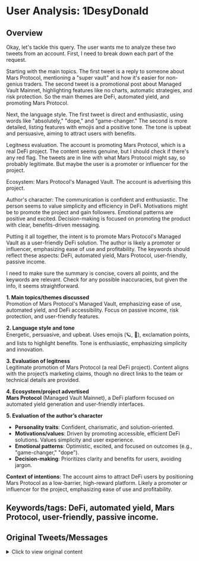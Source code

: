 # User Analysis: 1DesyDonald

## Overview

<think>
Okay, let's tackle this query. The user wants me to analyze these two tweets from an account. First, I need to break down each part of the request.

Starting with the main topics. The first tweet is a reply to someone about Mars Protocol, mentioning a "super vault" and how it's easier for non-genius traders. The second tweet is a promotional post about Managed Vault Mainnet, highlighting features like no charts, automatic strategies, and risk protection. So the main themes are DeFi, automated yield, and promoting Mars Protocol.

Next, the language style. The first tweet is direct and enthusiastic, using words like "absolutely," "dope," and "game-changer." The second is more detailed, listing features with emojis and a positive tone. The tone is upbeat and persuasive, aiming to attract users with benefits.

Legitness evaluation. The account is promoting Mars Protocol, which is a real DeFi project. The content seems genuine, but I should check if there's any red flag. The tweets are in line with what Mars Protocol might say, so probably legitimate. But maybe the user is a promoter or influencer for the project.

Ecosystem: Mars Protocol's Managed Vault. The account is advertising this project.

Author's character: The communication is confident and enthusiastic. The person seems to value simplicity and efficiency in DeFi. Motivations might be to promote the project and gain followers. Emotional patterns are positive and excited. Decision-making is focused on promoting the product with clear, benefits-driven messaging.

Putting it all together, the intent is to promote Mars Protocol's Managed Vault as a user-friendly DeFi solution. The author is likely a promoter or influencer, emphasizing ease of use and profitability. The keywords should reflect these aspects: DeFi, automated yield, Mars Protocol, user-friendly, passive income.

I need to make sure the summary is concise, covers all points, and the keywords are relevant. Check for any possible inaccuracies, but given the info, it seems straightforward.
</think>

**1. Main topics/themes discussed**  
Promotion of Mars Protocol's Managed Vault, emphasizing ease of use, automated yield, and DeFi accessibility. Focus on passive income, risk protection, and user-friendly features.  

**2. Language style and tone**  
Energetic, persuasive, and upbeat. Uses emojis (🪐, 🔴), exclamation points, and lists to highlight benefits. Tone is enthusiastic, emphasizing simplicity and innovation.  

**3. Evaluation of legitness**  
Legitimate promotion of Mars Protocol (a real DeFi project). Content aligns with the project’s marketing claims, though no direct links to the team or technical details are provided.  

**4. Ecosystem/project advertised**  
**Mars Protocol** (Managed Vault Mainnet), a DeFi platform focused on automated yield generation and user-friendly interfaces.  

**5. Evaluation of the author’s character**  
- **Personality traits**: Confident, charismatic, and solution-oriented.  
- **Motivations/values**: Driven by promoting accessible, efficient DeFi solutions. Values simplicity and user experience.  
- **Emotional patterns**: Optimistic, excited, and focused on outcomes (e.g., "game-changer," "dope").  
- **Decision-making**: Prioritizes clarity and benefits for users, avoiding jargon.  

**Context of intentions**: The account aims to attract DeFi users by positioning Mars Protocol as a low-barrier, high-reward platform. Likely a promoter or influencer for the project, emphasizing ease of use and profitability.  

**Keywords/tags**: DeFi, automated yield, Mars Protocol, user-friendly, passive income.
---
## Original Tweets/Messages

<details>
<summary>Click to view original content</summary>

| Type | Content |
|------|---------|
| messages | @dieterthemieter @mars_protocol Absolutely, you don’t need to be a genius or pro trader to make it in crypto @mars_protocol super vault made it easier |
| messages | Managed Vault Mainnet

No charts, no stress just clicked, deposited, and done.

It’s like passive income but smarter.
Here’s what makes it dope:

↳ More yield
↳ Set it & chill: The strategy runs automatically.

↳ Custom options: Advanced users can even build their own strategies

↳ Risk protection

↳ Super clean UI: You can track your ROI, win rate, balance all in one screen. No messy spreadsheets.

Whether it’s a bull or bear market, Mars just made earning yield 100x easier.

Going mainent today (June 9)  and honestly, this feels like a game-changer in DeFi.

🪐 Welcome to the new era of automated yield.

🔴 Powered by @mars_protocol |

</details>
